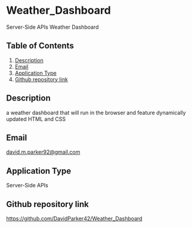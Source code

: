 # Weather_Dashboard
  Server-Side APIs Weather Dashboard
  
  ## Table of Contents
  1. [Description](#description)
  2. [Email](#email)
  3. [Application Type](#application-type)
  4. [Github repository link](#github-repository-link)

  ## Description
a weather dashboard that will run in the browser and feature dynamically updated HTML and CSS

 

  ## Email
  david.m.parker92@gmail.com



  ## Application Type
  Server-Side APIs

  ## Github repository link
  https://github.com/DavidParker42/Weather_Dashboard